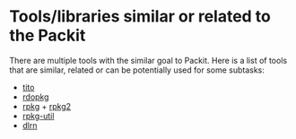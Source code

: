 # Tools/libraries similar or related to the Packit

There are multiple tools with the similar goal to Packit. Here is a list of tools that are similar, related or can be potentially used for some subtasks:

- [tito](./tito.md)
- [rdopkg](./rdopkg.md)
- [rpkg](./rpkg.md) + [rpkg2](./rpkg.md#RPKG2)
- [rpkg-util](./rpkg-util.md)
- [dlrn](./dlrn.md)
